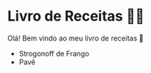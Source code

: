 # Livro de Receitas :man_cook: 
Olá! Bem vindo ao meu livro de receitas :wave: 
* Strogonoff de Frango
* Pavê
